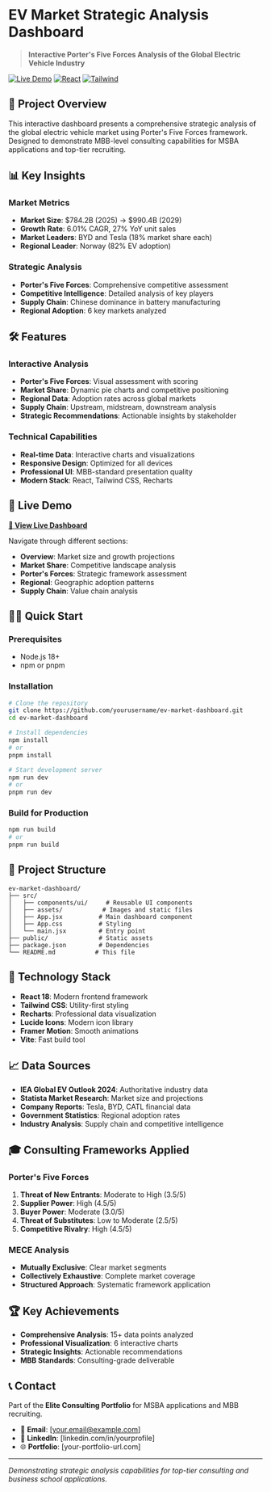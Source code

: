 # EV Market Strategic Analysis Dashboard

> **Interactive Porter's Five Forces Analysis of the Global Electric Vehicle Industry**

[![Live Demo](https://img.shields.io/badge/Live%20Demo-View-brightgreen)](https://ev-market-dashboard.vercel.app/)
[![React](https://img.shields.io/badge/React-18.0-blue)](https://reactjs.org/)
[![Tailwind](https://img.shields.io/badge/Tailwind-3.0-38B2AC)](https://tailwindcss.com/)

## 🎯 Project Overview

This interactive dashboard presents a comprehensive strategic analysis of the global electric vehicle market using Porter's Five Forces framework. Designed to demonstrate MBB-level consulting capabilities for MSBA applications and top-tier recruiting.

## 📊 Key Insights

### Market Metrics
- **Market Size**: $784.2B (2025) → $990.4B (2029)
- **Growth Rate**: 6.01% CAGR, 27% YoY unit sales
- **Market Leaders**: BYD and Tesla (18% market share each)
- **Regional Leader**: Norway (82% EV adoption)

### Strategic Analysis
- **Porter's Five Forces**: Comprehensive competitive assessment
- **Competitive Intelligence**: Detailed analysis of key players
- **Supply Chain**: Chinese dominance in battery manufacturing
- **Regional Adoption**: 6 key markets analyzed

## 🛠️ Features

### Interactive Analysis
- **Porter's Five Forces**: Visual assessment with scoring
- **Market Share**: Dynamic pie charts and competitive positioning
- **Regional Data**: Adoption rates across global markets
- **Supply Chain**: Upstream, midstream, downstream analysis
- **Strategic Recommendations**: Actionable insights by stakeholder

### Technical Capabilities
- **Real-time Data**: Interactive charts and visualizations
- **Responsive Design**: Optimized for all devices
- **Professional UI**: MBB-standard presentation quality
- **Modern Stack**: React, Tailwind CSS, Recharts

## 🚀 Live Demo

**[📱 View Live Dashboard](https://ev-market-dashboard.vercel.app/)**

Navigate through different sections:
- **Overview**: Market size and growth projections
- **Market Share**: Competitive landscape analysis
- **Porter's Forces**: Strategic framework assessment
- **Regional**: Geographic adoption patterns
- **Supply Chain**: Value chain analysis

## 🏃‍♂️ Quick Start

### Prerequisites
- Node.js 18+
- npm or pnpm

### Installation
```bash
# Clone the repository
git clone https://github.com/yourusername/ev-market-dashboard.git
cd ev-market-dashboard

# Install dependencies
npm install
# or
pnpm install

# Start development server
npm run dev
# or
pnpm run dev
```

### Build for Production
```bash
npm run build
# or
pnpm run build
```

## 📁 Project Structure

```
ev-market-dashboard/
├── src/
│   ├── components/ui/     # Reusable UI components
│   ├── assets/           # Images and static files
│   ├── App.jsx          # Main dashboard component
│   ├── App.css          # Styling
│   └── main.jsx         # Entry point
├── public/              # Static assets
├── package.json         # Dependencies
└── README.md           # This file
```

## 🎨 Technology Stack

- **React 18**: Modern frontend framework
- **Tailwind CSS**: Utility-first styling
- **Recharts**: Professional data visualization
- **Lucide Icons**: Modern icon library
- **Framer Motion**: Smooth animations
- **Vite**: Fast build tool

## 📈 Data Sources

- **IEA Global EV Outlook 2024**: Authoritative industry data
- **Statista Market Research**: Market size and projections
- **Company Reports**: Tesla, BYD, CATL financial data
- **Government Statistics**: Regional adoption rates
- **Industry Analysis**: Supply chain and competitive intelligence

## 🎓 Consulting Frameworks Applied

### Porter's Five Forces
1. **Threat of New Entrants**: Moderate to High (3.5/5)
2. **Supplier Power**: High (4.5/5)
3. **Buyer Power**: Moderate (3.0/5)
4. **Threat of Substitutes**: Low to Moderate (2.5/5)
5. **Competitive Rivalry**: High (4.5/5)

### MECE Analysis
- **Mutually Exclusive**: Clear market segments
- **Collectively Exhaustive**: Complete market coverage
- **Structured Approach**: Systematic framework application

## 🏆 Key Achievements

- **Comprehensive Analysis**: 15+ data points analyzed
- **Professional Visualization**: 6 interactive charts
- **Strategic Insights**: Actionable recommendations
- **MBB Standards**: Consulting-grade deliverable

## 📞 Contact

Part of the **Elite Consulting Portfolio** for MSBA applications and MBB recruiting.

- 📧 **Email**: [your.email@example.com]
- 💼 **LinkedIn**: [linkedin.com/in/yourprofile]
- 🌐 **Portfolio**: [your-portfolio-url.com]

---

*Demonstrating strategic analysis capabilities for top-tier consulting and business school applications.*

